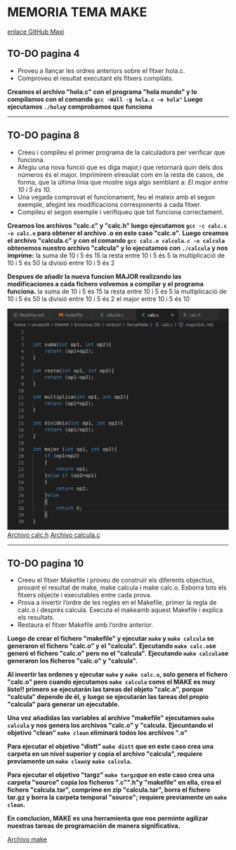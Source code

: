 # MEMORIA TEMA MAKE

[enlace GitHub Maxi](https://github.com/mmanzanelli/Unitat4.git)

## TO-DO pagina 4

- Proveu a llançar les ordres anteriors sobre el fitxer hola.c.
- Comproveu el resultat executant els fitxers compilats.

**Creamos el archivo "hola.c" con el programa "hola mundo" y lo compilamos con el comando `gcc -Wall -g hola.c -o hola"`**
**Luego ejecutamos `./hola`y comprobamos que funciona**

___

## TO-DO pagina 8

- Creeu i compileu el primer programa de la calculadora per verificar que funciona.
- Afegiu una nova funció que es diga major,i que retornarà quin dels dos números és el major. Imprimirem elresulat com en la resta de casos, de forma, que la última línia que mostre siga algo semblant a: *El major entre 10 i 5 és 10.*
- Una vegada comprovat el funcionament, feu el mateix amb el segon exemple, afegint les modificacions corresponents a cada fitxer.
- Compileu el segon exemple i verifiqueu que tot funciona correctament.

**Creamos los archivos "calc.c" y "calc.h" luego ejecutamos `gcc -c calc.c -o calc.o` para obtener el archivo .o en este caso "calc.o".**
**Luego creamos el archivo "calcula.c" y con el comando `gcc calc.o calcula.c -o calcula` obtenemos nuestro archivo "calcula" y lo ejecutamos con `./calcula` y nos imprime:**
la suma de 10 i 5 és 15
la resta entre 10 i 5 és 5
la multiplicació de 10 i 5 és 50
la divisió entre 10 i 5 és 2 

**Despues de añadir la nueva funcion MAJOR realizando las modificaciones a cada fichero volvemos a compilar y el programa funciona.**
la suma de 10 i 5 és 15
la resta entre 10 i 5 és 5
la multiplicació de 10 i 5 és 50
la divisió entre 10 i 5 és 2
el major entre 10 i 5 és 10

![Archivo calc.c](https://raw.githubusercontent.com/mmanzanelli/imagenesEDD/master/img_U4_make/calc.c.png)
[Archivo calc.h](https://raw.githubusercontent.com/mmanzanelli/imagenesEDD/master/img_U4_make/calc.h.png)
[Archivo calcula.c](https://raw.githubusercontent.com/mmanzanelli/imagenesEDD/master/img_U4_make/calcula.c.png)

___

## TO-DO pagina 10

- Creeu el fitxer Makefile i proveu de construïr els diferents objectius, provant el resultat de make, make calcula i make calc.o. Esborra tots els fitxers objecte i executables entre cada prova.
- Prova a invertir l’ordre de les regles en el Makefile, primer la regla de calc.o i després calcula. Executa el makeamb aquest Makefile i explica els resultats.
- Restaura el fitxer Makefile amb l’ordre anterior.

**Luego de crear el fichero "makefile" y ejecutar `make` y `make calcula` se generaron el fichero "calc.o" y el "calcula".**
**Ejecutando `make calc.o`se generó el fichero "calc.o" pero no el "calcula".**
**Ejecutando `make calcula`se generaron los ficheros "calc.o" y "calcula".**

**Al invertir las ordenes y ejecutar `make` y `make calc.o`, solo genera el fichero "calc.o" pero cuando ejecutamos `make calcula` como el MAKE es muy listo!! primero se ejecutarán las tareas del objeto "calc.o", porque "calcula"  depende de él, y luego se ejecutarán las tareas del propio "calcula" para generar un ejecutable.**

**Una vez añadidas las variables al archivo "makefile" ejecutamos `make calcula` y nos genera los  archivos "calc.o" y "calcula.**
**Ejecuntando el objetivo "clean" `make clean` eliminará todos los archivos ".o"**

**Para ejecutar el objetivo "distt" `make distt` que en este caso crea una carpeta en un nivel superior y copia el archivo "calcula", requiere previamente un `make clean`y `make calcula`.**

**Para ejecutar el objetivo "targz" `make targz`que en este caso crea una carpeta "source" copia los ficheros ".c"".h"y "makefile" en ella, crea el fichero "calcula.tar", comprime en zip "calcula.tar", borra el fichero tar.gz y borra la carpeta temporal "source"; requiere previamente un `make clean`.**

**En conclucion, MAKE es una herramienta que nos perminte agilizar nuestras tareas de programación de manera significativa.**

[Archivo make](https://raw.githubusercontent.com/mmanzanelli/imagenesEDD/master/img_U4_make/makefile.png)


